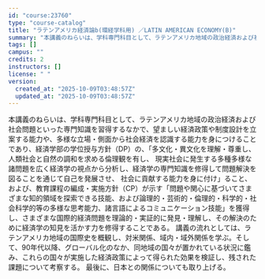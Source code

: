 ```yaml
---
id: "course:23760"
type: "course-catalog"
title: "ラテンアメリカ経済論b(環経学科用) ／LATIN AMERICAN ECONOMY(B)"
summary: "本講義のねらいは、学科専門科目として、ラテンアメリカ地域の政治経済および社会問題といった専門知識を習得するなかで、望ましい経済政策や制度設計を立案する能力や、多様な立場・側面から社会経済を認識する能力を身につけることであり、経済学部の学位授…"
tags: []
campus: ""
credits: 2
instructors: []
license: " "
version:
  created_at: "2025-10-09T03:48:57Z"
  updated_at: "2025-10-09T03:48:57Z"
---
```


本講義のねらいは、学科専門科目として、ラテンアメリカ地域の政治経済および社会問題といった専門知識を習得するなかで、望ましい経済政策や制度設計を立案する能力や、多様な立場・側面から社会経済を認識する能力を身につけることであり、経済学部の学位授与方針（DP）の、「多文化・異文化を理解・尊重し、人類社会と自然の調和を求める倫理観を有し、 現実社会に発生する多種多様な諸問題を広く経済学の視点から分析し、経済学の専門知識を修得して問題解決を図ることを通じて自己を発展させ、 社会に貢献する能力を身に付け」ること、および、教育課程の編成・実施方針（CP）が示す「問題や関心に基づいてさまざまな知的領域を探索できる技能、および論理的・芸術的・倫理的・科学的・社会科学的等の多様な思考能力、諸言語によるコミュニケーション技能」を獲得し、さまざまな国際的経済問題を理論的・実証的に発見・理解し、その解決のために経済学の知見を活かす力を修得することである。 講義の流れとしては、ラテンアメリカ地域の国際史を概観し、対米関係、域内・域外関係を学ぶ。そして、90年代以降、グローバル化のなか、同地域の国々が置かれている状況に鑑み、これらの国々が実施した経済政策によって得られた効果を検証し、残された課題について考察する。 最後に、日本との関係についても取り上げる。
